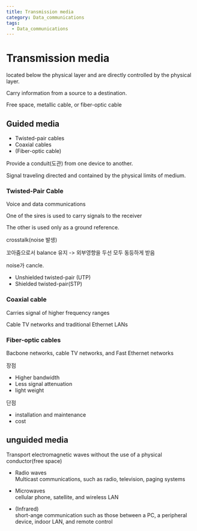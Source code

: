 ```yaml
---
title: Transmission media
category: Data_communications
tags:
  - Data_communications
---
```


# Transmission media

located below the physical layer and are directly controlled by the physical layer.

Carry information from a source to a destination.

Free space, metallic cable, or fiber-optic cable


## Guided media

  - Twisted-pair cables
  - Coaxial cables
  - (Fiber-optic cable)

Provide a conduit(도관) from one device to another.

Signal traveling directed and contained by the physical limits of medium.

### Twisted-Pair Cable

Voice and data communications

One of the sires is used to carry signals to the receiver

The other is used only as a ground reference.

crosstalk(noise 발생)

꼬아줌으로서 balance 유지 -> 외부영향을 두선 모두 동등하게 받음

noise가 cancle.

- Unshielded twisted-pair (UTP)
- Shielded twisted-pair(STP)

### Coaxial cable

Carries signal of higher frequency ranges

Cable TV networks and traditional Ethernet LANs


### Fiber-optic cables

Bacbone networks, cable TV networks, and Fast Ethernet networks

장점  
- Higher bandwidth
- Less signal attenuation
- light weight

단점  
- installation and maintenance
- cost

## unguided media

Transport electromagnetic waves without the use of a physical conductor(free space)

  - Radio waves  
  Multicast communications, such as radio, television, paging systems

  - Microwaves  
  cellular phone, satellite, and wireless LAN

  - (Infrared)  
  short-ange communication such as those between a PC, a peripheral device, indoor LAN, and remote control